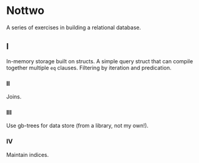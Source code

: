 # Nottwo

A series of exercises in building a relational database.

## I

In-memory storage built on structs.
A simple query struct that can compile together multiple `eq` clauses.
Filtering by iteration and predication.

### II

Joins.

### III

Use gb-trees for data store (from a library, not my own!).

### IV

Maintain indices.
